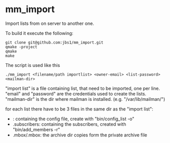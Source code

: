 # mm_import
Import lists from on server to another one.

To build it execute the following:
```
git clone git@github.com:jbs1/mm_import.git
qmake -project
qmake
make
```

The script is used like this
```
./mm_import <filename/path importlist> <owner-email> <list-password> <mailman-dir>
```
"import list" is a file containing list, that need to be imported, one per line.
"email" and "password" are the credentials used to create the lists.
"mailman-dir" is the dir where mailman is installed. (e.g. "/var/lib/mailman/")

for each list there have to be 3 files in the same dir as the "import list":
* <listname>: containing the config file, create with "bin/config_list -o"
* <listname>.subscribers: containing the subscribers, created with "bin/add_members -r"
* <listname>.mbox/<listname>.mbox: the archive dir copies form the private archive file
